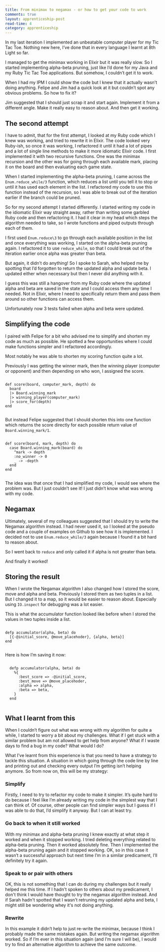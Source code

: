 ```yaml
---
title: From minimax to negamax - or how to get your code to work
comments: true
layout: apprenticeship-post
read-time: 4
category: apprenticeship
---
```


In my last iteration I implemented an unbeatable computer player for my Tic Tac Toe. Nothing new here, I’ve done that in every language I learnt at 8th Light so far.

<!--break-->


I managed to get the minimax working in Elixir but it was really slow. So I started implementing alpha-beta pruning, just like I’d done for my Java and my Ruby Tic Tac Toe applications. But somehow, I couldn’t get it to work.

When I had my IPM I could show the code but I knew that it actually wasn’t doing anything. Felipe and Jim had a quick look at it but couldn’t spot any obvious problems. So how to fix it?

Jim suggested that I should just scrap it and start again. Implement it from a different angle. Make it really easy to reason about. And then get it working.

## The second attempt

I have to admit, that for the first attempt, I looked at my Ruby code which I knew was working, and tried to rewrite it in Elixir. The code looked very Ruby-ish, so once it was working, I refactored it until it had a lot of pipes and a lot of single line methods to make it more idiomatic Elixir code. I first implemented it with two recursive functions. One was the minimax recursion and the other was for going through each available mark, placing it on the board and then evaluating each game state.

When I started implementing the alpha-beta pruning, I came across the `Enum.reduce_while/3` function, which reduces a list until you tell it to stop or until it has used each element in the list. I refactored my code to use this function instead of the recursion, so I was able to break out of the iteration earlier if the branch could be pruned.

So for my second attempt I started differently. I started writing my code in the idiomatic Elixir way straight away, rather than writing some garbled Ruby code and then refactoring it. I had it clear in my head which steps the algorithm needed to take, so I wrote functions and piped outputs through each of them.

I first used `Enum.reduce\3` to go through each available position in the list and once everything was working, I started on the alpha-beta pruning again. I refactored it to use `reduce_while`, so that I could break out of the iteration earlier once alpha was greater than beta.

But again, it didn’t do anything! So I spoke to Sarah, who helped me by spotting that I’d forgotten to return the updated alpha and update beta. I updated either when necessary but then I never did anything with it.

I guess this was still a hangover from my Ruby code where the updated alpha and beta are saved in the state and I could access them any time I needed. Not in Elixir, where I need to specifically return them and pass them around so other functions can access them.

Unfortunately now 3 tests failed when alpha and beta were updated.

## Simplifying the code

I paired with Felipe for a bit who advised me to simplify and shorten my code as much as possible. He spotted a few opportunities where I could make functions simpler and I refactored accordingly.

Most notably he was able to shorten my scoring function quite a lot.

Previously I was getting the winner mark, then the winning player (computer or opponent) and then depending on who won, I assigned the score.

<pre><code class="language-ruby">
def score(board, computer_mark, depth) do
  board
  |> Board.winning_mark
  |> winning_player(computer_mark)
  |> score_for(depth)
end

</code></pre>

But instead Felipe suggested that I should shorten this into one function which returns the score directly for each possible return value of `Board.winning_mark/1`.

<pre><code class="language-ruby">
def score(board, mark, depth) do
  case Board.winning_mark(board) do
    ^mark -> depth
    :no_winner -> 0
    _ -> -depth
  end
end

</code></pre>

The idea was that once that I had simplified my code, I would see where the problem was. But I just couldn’t see it! I just didn’t know what was wrong with my code.

## Negamax

Ultimately, several of my colleagues suggested that I should try to write the Negamax algorithm instead. I had never used it, so I looked at the pseudo code and a couple of examples on Github to see how it is implemented. I decided not to use `Enum.reduce_while/3` again because I found it a bit hard to reason about.

So I went back to `reduce` and only called it if alpha is not greater than beta.

And finally it worked!

## Storing the result

When I wrote the Negamax algorithm I also changed how I stored the score, move and alpha and beta. Previously I stored them as two tuples in a list. But I changed it to a map, so it would be easier to reason about. Especially using `IO.inspect` for debugging was a lot easier.

This is what the accumulator function looked like before when I stored the values in two tuples inside a list.

<pre><code class="language-ruby">
defp accumulator(alpha, beta) do
  [{-@initial_score, @move_placehoder}, {alpha, beta}]
end

</code></pre>

Here is how I’m saving it now:

<pre><code class="language-ruby">
  defp accumulator(alpha, beta) do
    %{
      :best_score => -@initial_score,
      :best_move => @move_placehoder,
      :alpha => alpha,
      :beta => beta,
    }
  end

</code></pre>

## What I learnt from this

When I couldn’t figure out what was wrong with my algorithm for quite a while, I started to worry a bit about my challenges. What if I get stuck with a similar problem but am not allowed to get help from anyone? What if I waste days to find a bug in my code? What would I do?

What I’ve learnt from this experience is that you need to have a strategy to tackle this situation. A situation in which going through the code line by line and printing out and checking every output I’m getting isn’t helping anymore. So from now on, this will be my strategy:

### Simplify

Firstly, I need to try to refactor my code to make it simpler. It’s quite hard to do because I feel like I’m already writing my code in the simplest way that I can think of. Of course, other people can find simpler ways but I guess if I was able to do that, I’d simplify it anyway. But I can at least try.

### Go back to when it still worked

With my minimax and alpha-beta pruning I knew exactly at what step it worked and when it stopped working. I tried deleting everything related to alpha-beta pruning. Then it worked absolutely fine. Then I implemented the alpha-beta pruning again and it stopped working. OK, so in this case it wasn’t a successful approach but next time I’m in a similar predicament, I’ll definitely try it again.

### Speak to or pair with others

OK, this is not something that I can do during my challenges but it really helped me this time. If I hadn't spoken to others about my predicament, I don't think I would have thought to try the negamax algorithm instead. And if Sarah hadn't spotted that I wasn't retruning my updated alpha and beta, I might still be wondering whey it's not doing anything. 

### Rewrite

In this example it didn’t help to just re-write the minimax, because I think I probably made the same mistakes again. But writing the negamax algorithm worked. So if I’m ever in this situation again (and I’m sure I will be), I would try to find an alternative algorithm to achieve the same outcome.